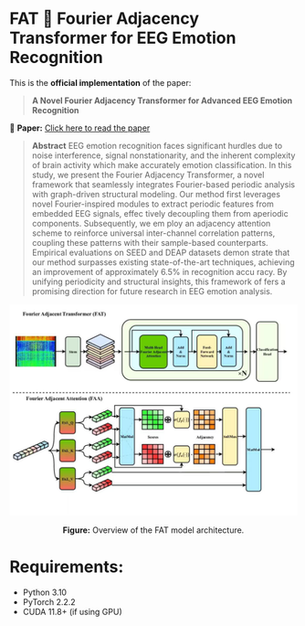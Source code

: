 # FAT 🧠 Fourier Adjacency Transformer for EEG Emotion Recognition

This is the **official implementation** of the paper:

> **A Novel Fourier Adjacency Transformer for Advanced EEG Emotion Recognition**

📄 **Paper:** [Click here to read the paper](https://arxiv.org/pdf/2503.13465)

> **Abstract**
> EEG emotion recognition faces significant hurdles due to
 noise interference, signal nonstationarity, and the inherent complexity of
 brain activity which make accurately emotion classification. In this study,
 we present the Fourier Adjacency Transformer, a novel framework that
 seamlessly integrates Fourier-based periodic analysis with graph-driven
 structural modeling. Our method first leverages novel Fourier-inspired
 modules to extract periodic features from embedded EEG signals, effec
tively decoupling them from aperiodic components. Subsequently, we em
ploy an adjacency attention scheme to reinforce universal inter-channel
 correlation patterns, coupling these patterns with their sample-based
 counterparts. Empirical evaluations on SEED and DEAP datasets demon
strate that our method surpasses existing state-of-the-art techniques,
 achieving an improvement of approximately 6.5% in recognition accu
racy. By unifying periodicity and structural insights, this framework of
fers a promising direction for future research in EEG emotion analysis.
> <p align="center">
  <img src="model.jpg" width="600"/>
</p>

<p align="center"><b>Figure:</b> Overview of the FAT model architecture.</p>

# Requirements:
- Python 3.10
- PyTorch 2.2.2
- CUDA 11.8+ (if using GPU)

